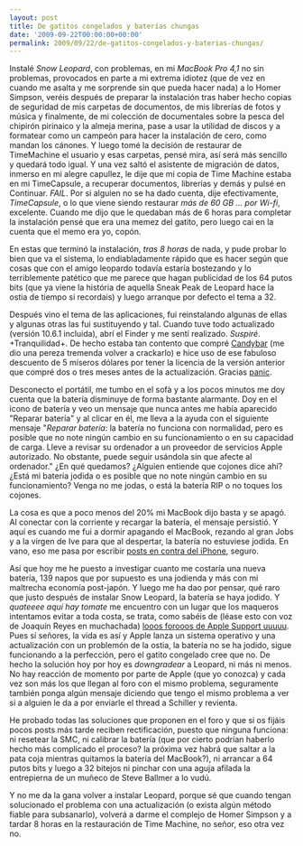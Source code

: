 ```yaml
---
layout: post
title: De gatitos congelados y baterías chungas
date: '2009-09-22T00:00:00+00:00'
permalink: 2009/09/22/de-gatitos-congelados-y-baterias-chungas/
---
```

Instalé *Snow Leopard*, con problemas, en mi  _MacBook Pro 4,1_ no sin problemas, provocados en parte a mi extrema idiotez (que de vez en cuando me asalta y me sorprende sin que pueda hacer nada) a lo Homer Simpson, veréis después de preparar la instalación tras haber hecho copias de seguridad de mis carpetas de documentos, de mis librerías de fotos y música y finalmente, de mi colección de documentales sobre la pesca del chipirón pirinaico y la almeja merina, pase a usar la utilidad de discos y a formatear como un campeón para hacer la instalación de cero, como mandan los cánones. Y luego tomé la decisión de restaurar de TimeMachine el usuario y esas carpetas, pensé mira, así será más sencillo y quedará todo igual. Y una vez saltó el asistente de migración de datos, inmerso en mi alegre capullez, le dije que mi copia de Time Machine estaba en mi TimeCapsule, a recuperar documentos, librerías y demás y pulsé en Continuar. *FAIL*. Por si alguien no se ha dado cuenta, dije efectivamente, *TimeCapsule*, o lo que viene siendo restaurar *más de 60 GB ... por Wi-fi*, excelente. Cuando me dijo que le quedaban más de 6 horas para completar la instalación pensé que era una memez del gatito, pero luego cai en la cuenta que el memo era yo, copón.

En estas que terminó la instalación, *tras 8 horas* de nada, y pude probar lo bien que va el sistema, lo endiabladamente rápido que es hacer según que cosas que con el amigo leopardo todavía estaría bostezando y lo terriblemente patético que me parece que hagan publicidad de los 64 putos bits (que ya viene la história de aquella Sneak Peak de Leopard hace la ostia de tiempo si recordais) y luego arranque por defecto el tema a 32.

Después vino el tema de las aplicaciones, fui reinstalando algunas de ellas y algunas otras las fui sustituyendo y tal. Cuando tuve todo actualizado (versión 10.6.1 incluida), abrí el Finder y me sentí realizado. *Suspiré*. +Tranquilidad+. De hecho estaba tan contento que compré [Candybar](http://www.panic.com/candybar/) (me dio una pereza tremenda volver a crackarlo) e hice uso de ese fabuloso descuento de 5 míseros dólares por tener la licencia de la versión anterior que compré dos o tres meses antes de la actualización. Gracias [panic](http://www.panic.com/).

Desconecto el portátil, me tumbo en el sofà y a los pocos minutos me doy cuenta que la batería disminuye de forma bastante alarmante. Doy en el icono de batería y veo un mensaje que nunca antes me había aparecido "Reparar batería" y al clicar en él, me lleva a la ayuda con el siguiente mensaje "*Reparar batería*: la batería no funciona con normalidad, pero es posible que no note ningún cambio en su funcionamiento o en su capacidad de carga. Lleve a revisar su ordenador a un proveedor de servicios Apple autorizado. No obstante, puede seguir usándola sin que afecte al ordenador." ¿En qué quedamos? ¿Alguien entiende que cojones dice ahí? ¿Está mi batería jodida o es posible que no note ningún cambio en su funcionamiento? Venga no me jodas, o está la batería RIP o no toques  los cojones.

La cosa es que a poco menos del 20% mi MacBook dijo basta y se apagó. Al conectar con la corriente y recargar la batería, el mensaje persistió. Y aquí es cuando me fui a dormir apagando el MacBook, rezando al gran Jobs y a la virgen de Ive para que al despertar, la batería no estuviese jodida. En vano, eso me pasa por escribir [posts en contra del iPhone](http://www.applesfera.com/iphone/mas-de-10-cosas-que-no-molan-del-iphone), seguro.

Así que hoy me he puesto a investigar cuanto me costaría una nueva batería, 139 napos que por supuesto es una jodienda y más con mi maltrecha economía post-japón. Y luego me ha dao por pensar, qué raro que justo después de instalar Snow Leopard, la batería se haya jodido. Y _quateeee aquí hay tomate_ me encuentro con un lugar que los maqueros intentamos evitar a toda costa, se trata, como sabéis de (léase esto con voz de Joaquín Reyes en muchachada) [looos forooos de Apple Support uuuuu](http://discussions.apple.com/thread.jspa?threadID=2139186&start=0&tstart=0). Pues sí señores, la vida es así y Apple lanza un sistema operativo y una actualización con un problemón de la ostia, la batería no se ha jodido, sigue funcionando a la perfección, pero el gatito congelado cree que no. De hecho la solución hoy por hoy es _downgradear_ a Leopard, ni más ni menos. No hay reacción de momento por parte de Apple (que yo conozca) y cada vez son más los que llegan al foro con el mismo problema, seguramente también ponga algún mensaje diciendo que tengo el mismo problema a ver si a alguien le da a por enviarle el thread a Schiller y revienta. 

He probado todas las soluciones que proponen en el foro y que si os fijáis pocos posts más tarde reciben rectificación, puesto que ninguna funciona: ni resetear la SMC, ni calibrar la batería (que por cierto podrían haberlo hecho más complicado el proceso? la próxima vez habrá que saltar a la pata coja mientras quitamos la batería del MacBook?), ni arrancar a 64 putos bits y luego a 32 bitejos ni pinchar con una aguja afilada la entrepierna de un muñeco de Steve Ballmer a lo vudú.

Y no me da la gana volver a instalar Leopard, porque sé que cuando tengan solucionado el problema con una actualización (o exista algún método fiable para subsanarlo), volverá a darme el complejo de Homer Simpson y a tardar 8 horas en la restauración de Time Machine, no señor, eso otra vez no.
